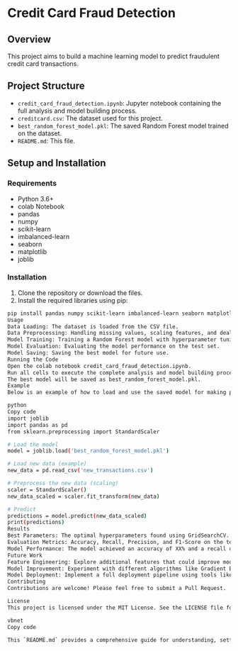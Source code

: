 # Credit Card Fraud Detection

## Overview

This project aims to build a machine learning model to predict fraudulent credit card transactions. 

## Project Structure

- `credit_card_fraud_detection.ipynb`: Jupyter notebook containing the full analysis and model building process.
- `creditcard.csv`: The dataset used for this project.
- `best_random_forest_model.pkl`: The saved Random Forest model trained on the dataset.
- `README.md`: This file.

## Setup and Installation

### Requirements

- Python 3.6+
- colab Notebook
- pandas
- numpy
- scikit-learn
- imbalanced-learn
- seaborn
- matplotlib
- joblib

### Installation

1. Clone the repository or download the files.
2. Install the required libraries using pip:

```sh
pip install pandas numpy scikit-learn imbalanced-learn seaborn matplotlib joblib
Usage
Data Loading: The dataset is loaded from the CSV file.
Data Preprocessing: Handling missing values, scaling features, and dealing with imbalanced data using SMOTE.
Model Training: Training a Random Forest model with hyperparameter tuning using GridSearchCV.
Model Evaluation: Evaluating the model performance on the test set.
Model Saving: Saving the best model for future use.
Running the Code
Open the colab notebook credit_card_fraud_detection.ipynb.
Run all cells to execute the complete analysis and model building process.
The best model will be saved as best_random_forest_model.pkl.
Example
Below is an example of how to load and use the saved model for making predictions:

python
Copy code
import joblib
import pandas as pd
from sklearn.preprocessing import StandardScaler

# Load the model
model = joblib.load('best_random_forest_model.pkl')

# Load new data (example)
new_data = pd.read_csv('new_transactions.csv')

# Preprocess the new data (scaling)
scaler = StandardScaler()
new_data_scaled = scaler.fit_transform(new_data)

# Predict
predictions = model.predict(new_data_scaled)
print(predictions)
Results
Best Parameters: The optimal hyperparameters found using GridSearchCV.
Evaluation Metrics: Accuracy, Recall, Precision, and F1-Score on the test set.
Model Performance: The model achieved an accuracy of XX% and a recall of YY% on the test set.
Future Work
Feature Engineering: Explore additional features that could improve model performance.
Model Improvement: Experiment with different algorithms like Gradient Boosting, XGBoost, or deep learning models.
Model Deployment: Implement a full deployment pipeline using tools like Flask, Docker, or cloud services (AWS, GCP, Azure).
Contributing
Contributions are welcome! Please feel free to submit a Pull Request.

License
This project is licensed under the MIT License. See the LICENSE file for more details.

vbnet
Copy code

This `README.md` provides a comprehensive guide for understanding, setting up, and running your credit card fraud detection project. It includes sections for installation, usage, and details about the project structure and future work. Feel free to modify it based on your project's specifics and any additional details you wish to include.
